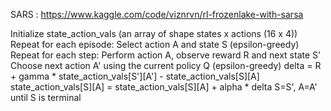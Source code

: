 SARS : https://www.kaggle.com/code/viznrvn/rl-frozenlake-with-sarsa

Initialize state_action_vals (an array of shape states x actions (16 x 4))
Repeat for each episode:
    Select action A and state S (epsilon-greedy)
    Repeat for each step:
        Perform action A, observe reward R and next state S'
        Choose next action A' using the current policy Q (epsilon-greedy)
        delta = R + gamma * state_action_vals[S'][A'] - state_action_vals[S][A]
        state_action_vals[S][A] = state_action_vals[S][A] + alpha * delta
        S=S', A=A'
until S is terminal